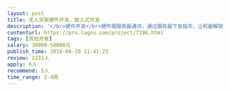 ```yaml
---                
layout: post       
title: 无人货架硬件开发，嵌入式开发           
description: '</br>硬件开发</br>硬件跟服务器通讯，通过服务器下发指令，让机器解锁开发</br>具体方案需要参与沟通；</br>希望是个人开发者或者团队开发，有充分的时间，可以参与项目的沟通；</br>如果有意向，先约线下面谈</br>地点：深圳南山科技园；</br>'     
contenturl: https://pro.lagou.com/project/7196.html      
tags: [其他开发]            
salary: 30000-50000元          
publish_time: 2018-04-10 11:41:23         
review: 2231人                   
apply: 6人                   
recommend: 5人                   
time_range: 2-4周              
---                 
```

